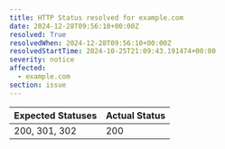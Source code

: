 ```yaml
---
title: HTTP Status resolved for example.com
date: 2024-12-28T09:56:10+00:00Z
resolved: True
resolvedWhen: 2024-12-28T09:56:10+00:00Z
resolvedStartTime: 2024-10-25T21:09:43.191474+00:00
severity: notice
affected:
  - example.com
section: issue
---
```


| Expected Statuses | Actual Status  |
|-------------------|----------------|
| 200, 301, 302 | 200 |
